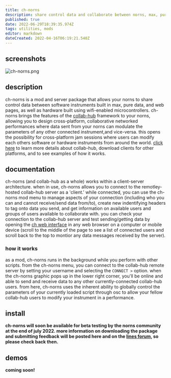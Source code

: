 ```yaml
---
title: ch-norns
description: share control data and collaborate between norns, max, pure data, the web, and arduino 
published: true
date: 2022-06-29T18:39:35.974Z
tags: utilities, mods
editor: markdown
dateCreated: 2022-04-16T06:19:21.540Z
---
```



## screenshots
![ch-norns.png](/community/anthony-t-marasco/ch-norns.png)


## description

ch-norns is a mod and server package that allows your norns to share control data between software instruments built in max, pure data, and web pages, as well as hardware built using wifi-enabled microcontrollers. ch-norns brings the features of the [collab-hub](https://www.collab-hub.io/) framework to your norns, allowing you to design cross-platform, collaborative networked performances where data sent from your norns can modulate the parameters of any other connected instrument,and vice-versa. this opens the possibility for cross-platform jam sessions where users can modify each others software or hardware instruments from around the world. [click here](https://www.collab-hub.io/details/) to learn more details about collab-hub, download clients for other platforms, and to see examples of how it works.

## documentation
ch-norns (and collab-hub as a whole) works within a client-server architecture. when in use, ch-norns allows you to connect to the remotley-hosted collab-hub server as a 'client.' while connected, you can use the ch-norns mod menu to manage aspects of your connection (including who you can and cannot receive/send data from/to), create new indentifying headers to tag onto data you send, and get information on available users and groups of users available to collaborate with. you can check your connection to the collab-hub server and test sending/getting data by opening the [ch web interface](https://ch-server.herokuapp.com/) in any web browser on a computer or mobile device (scroll to the middle of the page to see a list of connected users and scroll back to the top to montior any data messages received by the server).

### how it works
as a mod, ch-norns runs in the background while you perform with other scripts. from the ch-norns menu, you can connect to the collab-hub remote server by setting your username and selecting the `CONNECT >` option. when the ch-norns graphic pops up in the lower right corner, you'll be online and able to send and receive data to any other currently-connected collab-hub users. from here, ch-norns uses the inherent ability to globally control the parameters of your currently loaded script through osc to allow your fellow collab-hub users to modify your instrument in a performance. 


## install

**ch-norns will soon be available for beta testing by the norns community at the end of july 2022. more information on downloading the package and submitting feedback will be posted here and on the [lines forum](https://llllllll.co/), so please check back then.**



## demos

**coming soon!**

<iframe width="560" height="315" src="" title="youtube video player" frameborder="0" allow="accelerometer; autoplay; clipboard-write; encrypted-media; gyroscope; picture-in-picture" allowfullscreen></iframe>